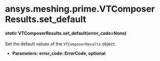 <a id="ansys-meshing-prime-vtcomposerresults-set-default"></a>

# ansys.meshing.prime.VTComposerResults.set_default

<a id="ansys.meshing.prime.VTComposerResults.set_default"></a>

#### *static* VTComposerResults.set_default(error_code=None)

Set the default values of the `VTComposerResults` object.

* **Parameters:**
  **error_code: ErrorCode, optional**

<!-- !! processed by numpydoc !! -->

